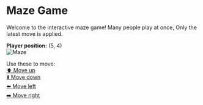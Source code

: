 # Maze Game  
Welcome to the interactive maze game! Many people play at once, Only the latest move is applied.

**Player position:** (5, 4)  
![Maze](https://recognize-instructor-criteria-other.trycloudflare.com/images/pos_5_4.png?t=1760518517888)

Use these to move:  
[⬆️ Move up](https://recognize-instructor-criteria-other.trycloudflare.com/move/5_4_w)  
[⬇️ Move down](https://recognize-instructor-criteria-other.trycloudflare.com/move/5_4_s)  
[⬅️ Move left](https://recognize-instructor-criteria-other.trycloudflare.com/move/5_4_a)  
[➡️ Move right](https://recognize-instructor-criteria-other.trycloudflare.com/move/5_4_d)
